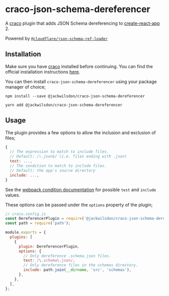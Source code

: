 # craco-json-schema-dereferencer

A [craco] plugin that adds JSON Schema dereferencing to [create-react-app] 2.

Powered by [`@cloudflare/json-schema-ref-loader`][@cloudflare/json-schema-ref-loader]

## Installation

Make sure you have [craco] installed before continuing. You can find the
official installation instructions [here][craco-install].

You can then install `craco-json-schema-dereferencer` using your package manager
of choice;

```Shell
npm install --save @jackwilsdon/craco-json-schema-dereferencer
```

```Shell
yarn add @jackwilsdon/craco-json-schema-dereferencer
```

## Usage

The plugin provides a few options to allow the inclusion and exclusion of files;

```JavaScript
{
  // The expression to match to include files.
  // Default: /\.json$/ (i.e. files ending with .json)
  test: ...,
  // The condition to match to include files.
  // Default: the app's source directory
  include: ...,
}
```

See the [webpack condition documentation][webpack-condition] for possible `test`
and `include` values.

These options can be passed under the `options` property of the plugin;

```JavaScript
// craco.config.js
const DereferencerPlugin = require('@jackwilsdon/craco-json-schema-dereferencer');
const path = require('path');

module.exports = {
  plugins: [
    {
      plugin: DereferencerPlugin,
      options: {
        // Only dereference .schema.json files.
        test: /\.schema\.json/,
        // Only dereference files in the schemas directory.
        include: path.join(__dirname, 'src', 'schemas'),
      },
    },
  ],
};
```

[craco]: https://github.com/sharegate/craco
[craco-install]: https://github.com/sharegate/craco/tree/master/packages/craco#installation
[create-react-app]: https://github.com/facebook/create-react-app
[@cloudflare/json-schema-ref-loader]: https://github.com/cloudflare/json-schema-tools/tree/master/workspaces/json-schema-ref-loader
[webpack-condition]: https://webpack.js.org/configuration/module/#condition